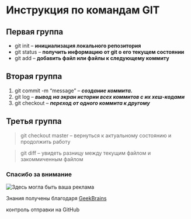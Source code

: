 # Инструкция по командам GIT

Первая группа
---
* git init – **инициализация локального репозитория**
* git status – **получить информацию от git о его текущем состоянии**
* git add – **добавить файл или файлы к следующему коммиту**

Вторая группа
---
1. git commit -m “message” – **_создание коммита._**
2. git log – **_вывод на экран истории всех коммитов с их хеш-кодами_**
3. git checkout – **_переход от одного коммита к другому_**

## Третья группа
> git checkout master – вернуться к актуальному состоянию и продолжить работу

> git diff – увидеть разницу между текущим файлом и закоммиченным файлом

### Cпасибо за внимание
![Здесь могла быть ваша реклама](RaM.jpg)

Знания получены благодаря [GeekBrains](https://gb.ru/)

контроль отправки  на GitHub